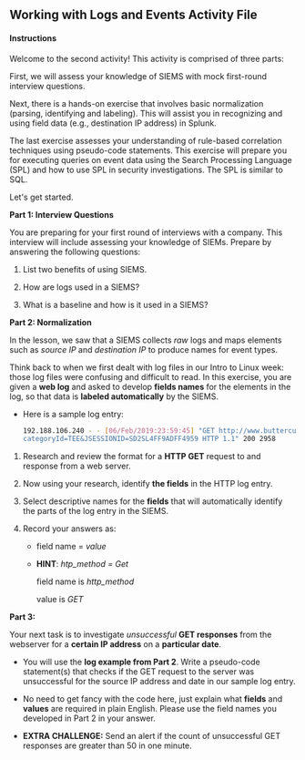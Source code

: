 ## Working with Logs and Events Activity File

#### Instructions 

Welcome to the second activity! This activity is comprised of three parts: 

First, we will assess your knowledge of SIEMS with mock first-round interview questions. 

Next, there is a hands-on exercise that involves basic normalization (parsing, identifying and labeling). This will assist you in recognizing and using field data (e.g., destination IP address) in Splunk.

The last exercise assesses your understanding of rule-based correlation techniques using pseudo-code statements. This exercise will prepare you for executing queries on event data using the Search Processing Language (SPL) and how to use SPL in security investigations. The SPL is similar to SQL.

Let's get started.

**Part 1: Interview Questions**

You are preparing for your first round of interviews with a company.  This interview will include assessing your knowledge of SIEMs. Prepare by answering the following questions:

1. List two benefits of using SIEMS.

2. How are logs used in a SIEMS? 

3. What is a baseline and how is it used in a SIEMS?


**Part 2: Normalization**

 In the lesson, we saw that a SIEMS collects *raw* logs and maps elements such as *source IP* and  *destination IP* to produce names for event types. 

 Think back to when we first dealt with log files in our Intro to Linux week: those log files were confusing and difficult to read. In this exercise, you are given a **web log** and asked to develop **fields names** for the elements in the log, so that data is **labeled automatically** by the SIEMS.

* Here is a sample log entry:

	```bash
    192.188.106.240 - - [06/Feb/2019:23:59:45] "GET http://www.buttercupgames.com/category.screen?
    categoryId=TEE&JSESSIONID=SD2SL4FF9ADFF4959 HTTP 1.1" 200 2958 
    ```

1. Research and review the format for a **HTTP GET** request to and response from a web server.

2. Now using your research, identify **the fields** in the HTTP log entry.

3. Select descriptive names for the **fields** that will automatically identify the parts of the log entry in the SIEMS.

4. Record your answers as:

	* field name = *value*

	* **HINT**: *htp_method = Get* 
		
		field name is *http_method*

		value is *GET*

**Part 3:**

Your next task is to investigate *unsuccessful* **GET responses** from the webserver for a **certain IP address** on a **particular date**.

* You will use the **log example from Part 2**.  Write a pseudo-code statement(s) that checks if the GET request to the server was unsuccessful for the source IP address and date in our sample log entry. 

* No need to get fancy with the code here, just explain what **fields** and **values** are required in plain English. Please use the field names you developed in Part 2 in your answer.

* **EXTRA CHALLENGE:** Send an alert if the count of unsuccessful GET responses are greater than 50 in one minute.